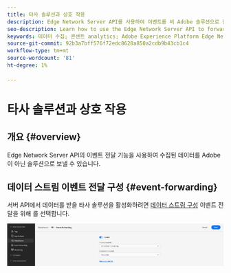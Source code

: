 ```yaml
---
title: 타사 솔루션과 상호 작용
description: Edge Network Server API를 사용하여 이벤트를 비 Adobe 솔루션으로 전달하는 방법을 알아봅니다
seo-description: Learn how to use the Edge Network Server API to forward events to non-Adobe solutions
keywords: 데이터 수집; 콘센트 analytics; Adobe Experience Platform Edge Network api;이벤트 전달
source-git-commit: 92b3a7bff576f72edc8628a850a2cdb9b43cb1c4
workflow-type: tm+mt
source-wordcount: '81'
ht-degree: 1%

---
```



# 타사 솔루션과 상호 작용

## 개요 {#overview}

Edge Network Server API의 이벤트 전달 기능을 사용하여 수집된 데이터를 Adobe이 아닌 솔루션으로 보낼 수 있습니다.

## 데이터 스트림 이벤트 전달 구성 {#event-forwarding}

서버 API에서 데이터를 받을 타사 솔루션을 활성화하려면 [데이터 스트림 구성](../edge/fundamentals/datastreams.md#event-forwarding-settings) 이벤트 전달을 위해 를 선택합니다.

![Adobe Analytics 데이터 스트림 구성](assets/event-forwarding-datastream.png)